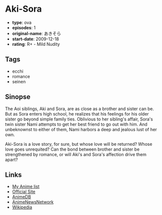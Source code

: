 # Aki-Sora

-   **type**: ova
-   **episodes**: 1
-   **original-name**: あきそら
-   **start-date**: 2009-12-18
-   **rating**: R+ - Mild Nudity

## Tags

-   ecchi
-   romance
-   seinen

## Sinopse

The Aoi siblings, Aki and Sora, are as close as a brother and sister can be. But as Sora enters high school, he realizes that his feelings for his older sister go beyond simple family ties. Oblivious to her sibling's affair, Sora's twin sister Nami attempts to get her best friend to go out with him. And unbeknownst to either of them, Nami harbors a deep and jealous lust of her own.

Aki-Sora is a love story, for sure, but whose love will be returned? Whose love goes unrequited? Can the bond between brother and sister be strengthened by romance, or will Aki's and Sora's affection drive them apart?

## Links

-   [My Anime list](https://myanimelist.net/anime/6987/Aki-Sora)
-   [Official Site](http://www.akisora.jp/)
-   [AnimeDB](http://anidb.info/perl-bin/animedb.pl?show=anime&aid=6782)
-   [AnimeNewsNetwork](http://www.animenewsnetwork.com/encyclopedia/anime.php?id=11150)
-   [Wikipedia](http://en.wikipedia.org/wiki/Aki_Sora)
